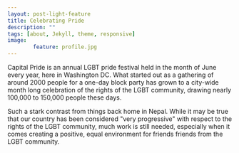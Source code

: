 ```yaml
---
layout: post-light-feature
title: Celebrating Pride
description: "" 
tags: [about, Jekyll, theme, responsive]
image: 
        feature: profile.jpg
---
```


Capital Pride is an annual LGBT pride festival held in the month of June every year, here in Washington DC. What started out as a gathering of around 2000 people for a one-day block party has grown to a city-wide month long celebration of the rights of the LGBT community, drawing nearly 100,000 to 150,000 people these days.

Such a stark contrast from things back home in Nepal. While it may be true that our country has been considered "very progressive" with respect to the rights of the LGBT community, much work is still needed, especially when it comes creating a positive, equal environment for friends friends from the LGBT community.


